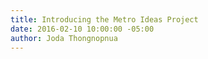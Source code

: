 ```yaml
---
title: Introducing the Metro Ideas Project
date: 2016-02-10 10:00:00 -05:00
author: Joda Thongnopnua
---
```


